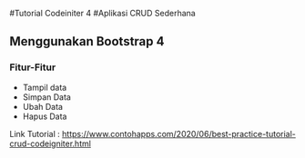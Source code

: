 #Tutorial Codeiniter 4 
#Aplikasi CRUD Sederhana
## Menggunakan Bootstrap 4
### Fitur-Fitur
* Tampil data
* Simpan Data
* Ubah Data
* Hapus Data

Link Tutorial : https://www.contohapps.com/2020/06/best-practice-tutorial-crud-codeigniter.html
